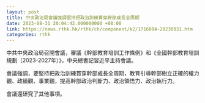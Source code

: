 ```yaml
---
layout: post
title: 中央政治局會議強調堅持把政治訓練貫穿幹部成長全周期
date: 2023-08-31 20:04:42.000000000 +08:00
link: https://news.rthk.hk/rthk/ch/component/k2/1716084-20230831.htm
categories: rthk
---
```


中共中央政治局召開會議，審議《幹部教育培訓工作條例》和《全國幹部教育培訓規劃（2023-2027年）》，中央總書記習近平主持會議。

會議強調，要堅持把政治訓練貫穿幹部成長全周期，教育引導幹部樹立正確的權力觀、政績觀、事業觀，提高幹部政治判斷力、政治領悟力、政治執行力。

會議還研究了其他事項。
